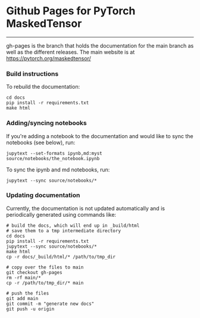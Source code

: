 # Github Pages for PyTorch MaskedTensor

---

gh-pages is the branch that holds the documentation for the main branch as well as the different releases. The main website is at https://pytorch.org/maskedtensor/

### Build instructions

To rebuild the documentation:

```
cd docs
pip install -r requirements.txt
make html
```

### Adding/syncing notebooks

If you're adding a notebook to the documentation and would like to sync the notebooks (see below), run:

```
jupytext --set-formats ipynb,md:myst source/notebooks/the_notebook.ipynb
```

To sync the ipynb and md notebooks, run:

```
jupytext --sync source/notebooks/*
```

### Updating documentation

Currently, the documentation is not updated automatically and is periodically generated using commands like:

```
# build the docs, which will end up in _build/html
# save them to a tmp intermediate directory
cd docs
pip install -r requirements.txt
jupytext --sync source/notebooks/*
make html
cp -r docs/_build/html/* /path/to/tmp_dir

# copy over the files to main
git checkout gh-pages
rm -rf main/*
cp -r /path/to/tmp_dir/* main

# push the files
git add main
git commit -m "generate new docs"
git push -u origin
```
